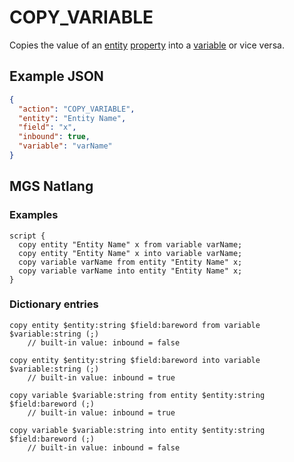 # COPY_VARIABLE

Copies the value of an [entity](../entities) [property](../entity_properties) into a [variable](../variables#integer-variables) or vice versa.

## Example JSON

```json
{
  "action": "COPY_VARIABLE",
  "entity": "Entity Name",
  "field": "x",
  "inbound": true,
  "variable": "varName"
}
```

## MGS Natlang

### Examples

```mgs
script {
  copy entity "Entity Name" x from variable varName;
  copy entity "Entity Name" x into variable varName;
  copy variable varName from entity "Entity Name" x;
  copy variable varName into entity "Entity Name" x;
}
```

### Dictionary entries

```
copy entity $entity:string $field:bareword from variable $variable:string (;)
	// built-in value: inbound = false

copy entity $entity:string $field:bareword into variable $variable:string (;)
	// built-in value: inbound = true

copy variable $variable:string from entity $entity:string $field:bareword (;)
	// built-in value: inbound = true

copy variable $variable:string into entity $entity:string $field:bareword (;)
	// built-in value: inbound = false
```
